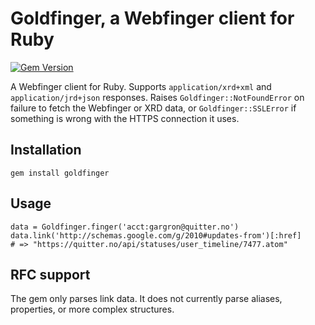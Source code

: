 Goldfinger, a Webfinger client for Ruby
=======================================

[![Gem Version](http://img.shields.io/gem/v/goldfinger.svg)][gem]

[gem]: https://rubygems.org/gems/goldfinger

A Webfinger client for Ruby. Supports `application/xrd+xml` and `application/jrd+json` responses. Raises `Goldfinger::NotFoundError` on failure to fetch the Webfinger or XRD data, or `Goldfinger::SSLError` if something is wrong with the HTTPS connection it uses.

## Installation

    gem install goldfinger

## Usage

    data = Goldfinger.finger('acct:gargron@quitter.no')
    data.link('http://schemas.google.com/g/2010#updates-from')[:href]
    # => "https://quitter.no/api/statuses/user_timeline/7477.atom"

## RFC support

The gem only parses link data. It does not currently parse aliases, properties, or more complex structures.
